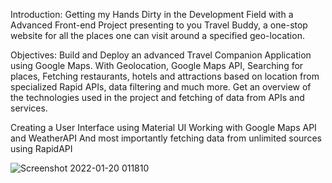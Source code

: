 Introduction: 
Getting my Hands Dirty in the Development Field with a Advanced Front-end Project presenting to you Travel Buddy, a one-stop website for all the places one can visit around a specified geo-location.

Objectives:
Build and Deploy an advanced Travel Companion Application using Google Maps. With Geolocation, Google Maps API, Searching for places, Fetching restaurants, hotels and attractions based on location from specialized Rapid APIs, data filtering and much more.
Get an overview of the technologies used in the project and fetching of data from APIs and services.


Creating a User Interface using Material UI
Working with Google Maps API and WeatherAPI
And most importantly fetching data from unlimited sources using RapidAPI

![Screenshot 2022-01-20 011810](https://user-images.githubusercontent.com/73595460/150203190-2a29b87b-c0cd-4483-a38c-4c2afc5cdd06.jpg)
